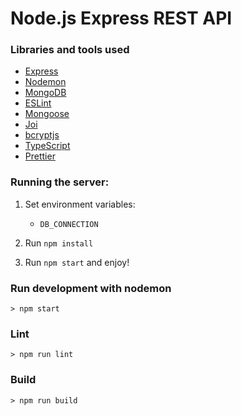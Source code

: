 # Node.js Express REST API

### Libraries and tools used
- [Express](https://expressjs.com/)
- [Nodemon](https://nodemon.io/)
- [MongoDB](https://www.mongodb.com/)
- [ESLint](https://eslint.org/)
- [Mongoose](https://mongoosejs.com/)
- [Joi](https://joi.dev/)
- [bcryptjs](https://www.npmjs.com/package/bcryptjs)
- [TypeScript](https://www.typescriptlang.org/)
- [Prettier](https://prettier.io/)

### Running the server:

1. Set environment variables: 
    - `DB_CONNECTION`

2. Run `npm install`

3. Run `npm start` and enjoy!

### Run development with nodemon
```
> npm start
```

### Lint
```
> npm run lint
```

### Build
```
> npm run build
```

